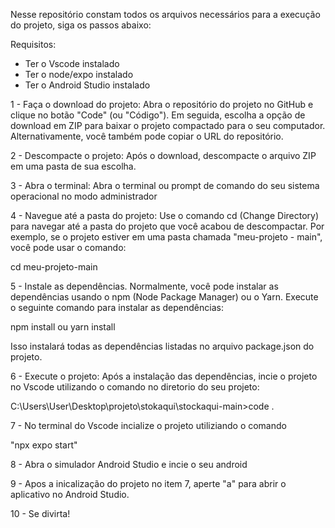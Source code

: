 
Nesse repositório constam todos os arquivos necessários para a execução do projeto, siga os passos abaixo:

Requisitos:
- Ter o Vscode instalado
- Ter o node/expo instalado 
- Ter o Android Studio instalado

1 - Faça o download do projeto: Abra o repositório do projeto no GitHub e clique no botão "Code" (ou "Código"). Em seguida, escolha a opção de download em ZIP para baixar o projeto compactado para o seu computador. Alternativamente, você também pode copiar o URL do repositório.

2 - Descompacte o projeto: Após o download, descompacte o arquivo ZIP em uma pasta de sua escolha.

3 - Abra o terminal: Abra o terminal ou prompt de comando do seu sistema operacional no modo administrador

4 - Navegue até a pasta do projeto: Use o comando cd (Change Directory) para navegar até a pasta do projeto que você acabou de descompactar. Por exemplo, se o projeto estiver em uma pasta chamada "meu-projeto - main", você pode usar o comando:

cd meu-projeto-main

5 - Instale as dependências. Normalmente, você pode instalar as dependências usando o npm (Node Package Manager) ou o Yarn. Execute o seguinte comando para instalar as dependências:

npm install
ou
yarn install

Isso instalará todas as dependências listadas no arquivo package.json do projeto.

6 - Execute o projeto: Após a instalação das dependências, incie o projeto no Vscode utilizando o comando no diretorio do seu projeto:

C:\Users\User\Desktop\projeto\stokaqui\stockaqui-main>code .

7 - No terminal do Vscode incialize o projeto utiliziando o comando

"npx expo start"

8 - Abra o simulador Android Studio e incie o seu android

9 - Apos a inicalização do projeto no item 7, aperte "a" para abrir o aplicativo no Android Studio.

10 - Se divirta!
